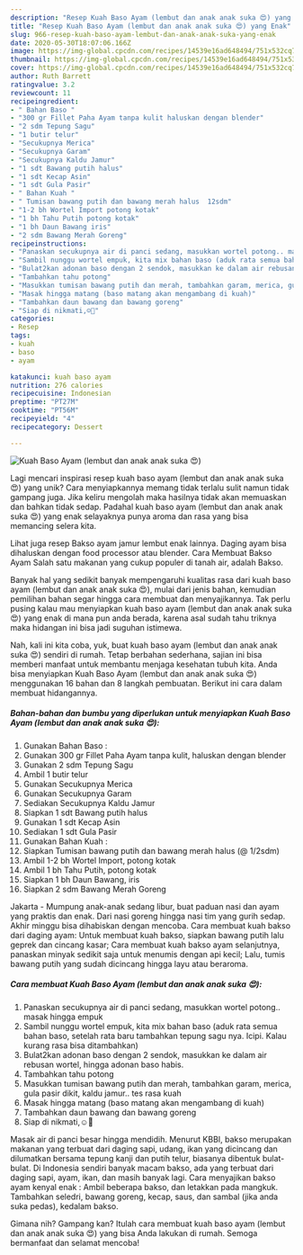 ```yaml
---
description: "Resep Kuah Baso Ayam (lembut dan anak anak suka 😍) yang Enak"
title: "Resep Kuah Baso Ayam (lembut dan anak anak suka 😍) yang Enak"
slug: 966-resep-kuah-baso-ayam-lembut-dan-anak-anak-suka-yang-enak
date: 2020-05-30T18:07:06.166Z
image: https://img-global.cpcdn.com/recipes/14539e16ad648494/751x532cq70/kuah-baso-ayam-lembut-dan-anak-anak-suka-😍-foto-resep-utama.jpg
thumbnail: https://img-global.cpcdn.com/recipes/14539e16ad648494/751x532cq70/kuah-baso-ayam-lembut-dan-anak-anak-suka-😍-foto-resep-utama.jpg
cover: https://img-global.cpcdn.com/recipes/14539e16ad648494/751x532cq70/kuah-baso-ayam-lembut-dan-anak-anak-suka-😍-foto-resep-utama.jpg
author: Ruth Barrett
ratingvalue: 3.2
reviewcount: 11
recipeingredient:
- " Bahan Baso "
- "300 gr Fillet Paha Ayam tanpa kulit haluskan dengan blender"
- "2 sdm Tepung Sagu"
- "1 butir telur"
- "Secukupnya Merica"
- "Secukupnya Garam"
- "Secukupnya Kaldu Jamur"
- "1 sdt Bawang putih halus"
- "1 sdt Kecap Asin"
- "1 sdt Gula Pasir"
- " Bahan Kuah "
- " Tumisan bawang putih dan bawang merah halus  12sdm"
- "1-2 bh Wortel Import potong kotak"
- "1 bh Tahu Putih potong kotak"
- "1 bh Daun Bawang iris"
- "2 sdm Bawang Merah Goreng"
recipeinstructions:
- "Panaskan secukupnya air di panci sedang, masukkan wortel potong.. masak hingga empuk"
- "Sambil nunggu wortel empuk, kita mix bahan baso (aduk rata semua bahan baso, setelah rata baru tambahkan tepung sagu nya. Icipi. Kalau kurang rasa bisa ditambahkan)"
- "Bulat2kan adonan baso dengan 2 sendok, masukkan ke dalam air rebusan wortel, hingga adonan baso habis."
- "Tambahkan tahu potong"
- "Masukkan tumisan bawang putih dan merah, tambahkan garam, merica, gula pasir dikit, kaldu jamur.. tes rasa kuah"
- "Masak hingga matang (baso matang akan mengambang di kuah)"
- "Tambahkan daun bawang dan bawang goreng"
- "Siap di nikmati,☺️🤗"
categories:
- Resep
tags:
- kuah
- baso
- ayam

katakunci: kuah baso ayam 
nutrition: 276 calories
recipecuisine: Indonesian
preptime: "PT27M"
cooktime: "PT56M"
recipeyield: "4"
recipecategory: Dessert

---
```



![Kuah Baso Ayam (lembut dan anak anak suka 😍)](https://img-global.cpcdn.com/recipes/14539e16ad648494/751x532cq70/kuah-baso-ayam-lembut-dan-anak-anak-suka-😍-foto-resep-utama.jpg)

Lagi mencari inspirasi resep kuah baso ayam (lembut dan anak anak suka 😍) yang unik? Cara menyiapkannya memang tidak terlalu sulit namun tidak gampang juga. Jika keliru mengolah maka hasilnya tidak akan memuaskan dan bahkan tidak sedap. Padahal kuah baso ayam (lembut dan anak anak suka 😍) yang enak selayaknya punya aroma dan rasa yang bisa memancing selera kita.

Lihat juga resep Bakso ayam jamur lembut enak lainnya. Daging ayam bisa dihaluskan dengan food processor atau blender. Cara Membuat Bakso Ayam Salah satu makanan yang cukup populer di tanah air, adalah Bakso.

Banyak hal yang sedikit banyak mempengaruhi kualitas rasa dari kuah baso ayam (lembut dan anak anak suka 😍), mulai dari jenis bahan, kemudian pemilihan bahan segar hingga cara membuat dan menyajikannya. Tak perlu pusing kalau mau menyiapkan kuah baso ayam (lembut dan anak anak suka 😍) yang enak di mana pun anda berada, karena asal sudah tahu triknya maka hidangan ini bisa jadi suguhan istimewa.


Nah, kali ini kita coba, yuk, buat kuah baso ayam (lembut dan anak anak suka 😍) sendiri di rumah. Tetap berbahan sederhana, sajian ini bisa memberi manfaat untuk membantu menjaga kesehatan tubuh kita. Anda bisa menyiapkan Kuah Baso Ayam (lembut dan anak anak suka 😍) menggunakan 16 bahan dan 8 langkah pembuatan. Berikut ini cara dalam membuat hidangannya.

<!--inarticleads1-->

##### Bahan-bahan dan bumbu yang diperlukan untuk menyiapkan Kuah Baso Ayam (lembut dan anak anak suka 😍):

1. Gunakan  Bahan Baso :
1. Gunakan 300 gr Fillet Paha Ayam tanpa kulit, haluskan dengan blender
1. Gunakan 2 sdm Tepung Sagu
1. Ambil 1 butir telur
1. Gunakan Secukupnya Merica
1. Gunakan Secukupnya Garam
1. Sediakan Secukupnya Kaldu Jamur
1. Siapkan 1 sdt Bawang putih halus
1. Gunakan 1 sdt Kecap Asin
1. Sediakan 1 sdt Gula Pasir
1. Gunakan  Bahan Kuah :
1. Siapkan  Tumisan bawang putih dan bawang merah halus (@ 1/2sdm)
1. Ambil 1-2 bh Wortel Import, potong kotak
1. Ambil 1 bh Tahu Putih, potong kotak
1. Siapkan 1 bh Daun Bawang, iris
1. Siapkan 2 sdm Bawang Merah Goreng


Jakarta - Mumpung anak-anak sedang libur, buat paduan nasi dan ayam yang praktis dan enak. Dari nasi goreng hingga nasi tim yang gurih sedap. Akhir minggu bisa dihabiskan dengan mencoba. Cara membuat kuah bakso dari daging ayam: Untuk membuat kuah bakso, siapkan bawang putih lalu geprek dan cincang kasar; Cara membuat kuah bakso ayam selanjutnya, panaskan minyak sedikit saja untuk menumis dengan api kecil; Lalu, tumis bawang putih yang sudah dicincang hingga layu atau beraroma. 

<!--inarticleads2-->

##### Cara membuat Kuah Baso Ayam (lembut dan anak anak suka 😍):

1. Panaskan secukupnya air di panci sedang, masukkan wortel potong.. masak hingga empuk
1. Sambil nunggu wortel empuk, kita mix bahan baso (aduk rata semua bahan baso, setelah rata baru tambahkan tepung sagu nya. Icipi. Kalau kurang rasa bisa ditambahkan)
1. Bulat2kan adonan baso dengan 2 sendok, masukkan ke dalam air rebusan wortel, hingga adonan baso habis.
1. Tambahkan tahu potong
1. Masukkan tumisan bawang putih dan merah, tambahkan garam, merica, gula pasir dikit, kaldu jamur.. tes rasa kuah
1. Masak hingga matang (baso matang akan mengambang di kuah)
1. Tambahkan daun bawang dan bawang goreng
1. Siap di nikmati,☺️🤗


Masak air di panci besar hingga mendidih. Menurut KBBI, bakso merupakan makanan yang terbuat dari daging sapi, udang, ikan yang dicincang dan dilumatkan bersama tepung kanji dan putih telur, biasanya dibentuk bulat-bulat. Di Indonesia sendiri banyak macam bakso, ada yang terbuat dari daging sapi, ayam, ikan, dan masih banyak lagi. Cara menyajikan bakso ayam kenyal enak : Ambil beberapa bakso, dan letakkan pada mangkuk. Tambahkan seledri, bawang goreng, kecap, saus, dan sambal (jika anda suka pedas), kedalam bakso. 

Gimana nih? Gampang kan? Itulah cara membuat kuah baso ayam (lembut dan anak anak suka 😍) yang bisa Anda lakukan di rumah. Semoga bermanfaat dan selamat mencoba!

